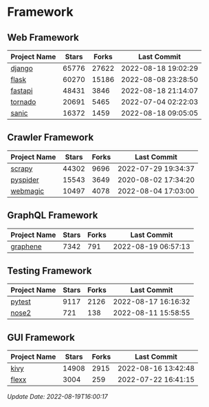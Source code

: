 # Framework

## Web Framework
| Project Name | Stars | Forks | Last Commit |
| ------------ | ----- | ----- | ----------- |
| [django](https://github.com/django/django) | 65776 | 27622 | 2022-08-18 19:02:29 |
| [flask](https://github.com/pallets/flask) | 60270 | 15186 | 2022-08-08 23:28:50 |
| [fastapi](https://github.com/tiangolo/fastapi) | 48431 | 3846 | 2022-08-18 21:14:07 |
| [tornado](https://github.com/tornadoweb/tornado) | 20691 | 5465 | 2022-07-04 02:22:03 |
| [sanic](https://github.com/sanic-org/sanic) | 16372 | 1459 | 2022-08-18 09:05:05 |

## Crawler Framework
| Project Name | Stars | Forks | Last Commit |
| ------------ | ----- | ----- | ----------- |
| [scrapy](https://github.com/scrapy/scrapy) | 44302 | 9696 | 2022-07-29 19:34:37 |
| [pyspider](https://github.com/binux/pyspider) | 15543 | 3649 | 2020-08-02 17:34:20 |
| [webmagic](https://github.com/code4craft/webmagic) | 10497 | 4078 | 2022-08-04 17:03:00 |

## GraphQL Framework
| Project Name | Stars | Forks | Last Commit |
| ------------ | ----- | ----- | ----------- |
| [graphene](https://github.com/graphql-python/graphene) | 7342 | 791 | 2022-08-19 06:57:13 |

## Testing Framework
| Project Name | Stars | Forks | Last Commit |
| ------------ | ----- | ----- | ----------- |
| [pytest](https://github.com/pytest-dev/pytest) | 9117 | 2126 | 2022-08-17 16:16:32 |
| [nose2](https://github.com/nose-devs/nose2) | 721 | 138 | 2022-08-11 15:58:55 |

## GUI Framework
| Project Name | Stars | Forks | Last Commit |
| ------------ | ----- | ----- | ----------- |
| [kivy](https://github.com/kivy/kivy) | 14908 | 2915 | 2022-08-16 13:42:48 |
| [flexx](https://github.com/flexxui/flexx) | 3004 | 259 | 2022-07-22 16:41:15 |

*Update Date: 2022-08-19T16:00:17*